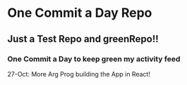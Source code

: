 # One Commit a Day Repo
## Just a Test Repo and greenRepo!!
### One Commit a Day to keep green my activity feed 

27-Oct: More Arg Prog building the App in React!